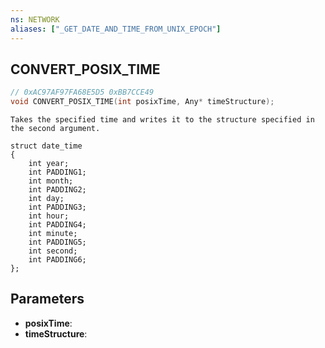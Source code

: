 ```yaml
---
ns: NETWORK
aliases: ["_GET_DATE_AND_TIME_FROM_UNIX_EPOCH"]
---
```

## CONVERT_POSIX_TIME

```c
// 0xAC97AF97FA68E5D5 0xBB7CCE49
void CONVERT_POSIX_TIME(int posixTime, Any* timeStructure);
```

```
Takes the specified time and writes it to the structure specified in the second argument.

struct date_time
{
    int year;
    int PADDING1;
    int month;
    int PADDING2;
    int day;
    int PADDING3;
    int hour;
    int PADDING4;
    int minute;
    int PADDING5;
    int second;
    int PADDING6;
};
```

## Parameters
* **posixTime**:
* **timeStructure**:
